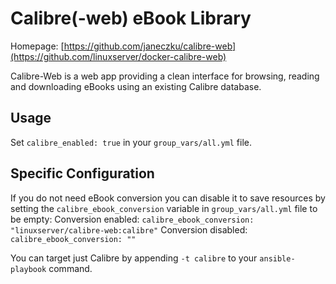 # Calibre(-web) eBook Library

Homepage: [https://github.com/janeczku/calibre-web](https://github.com/linuxserver/docker-calibre-web)


Calibre-Web is a web app providing a clean interface for browsing, reading and downloading eBooks using an existing Calibre database.

## Usage

Set `calibre_enabled: true` in your `group_vars/all.yml` file.

## Specific Configuration

If you do not need eBook conversion you can disable it to save resources by setting the `calibre_ebook_conversion` variable in `group_vars/all.yml` file to be empty:
Conversion enabled:
`calibre_ebook_conversion: "linuxserver/calibre-web:calibre"`
Conversion disabled:
`calibre_ebook_conversion: ""`

You can target just Calibre by appending `-t calibre` to your `ansible-playbook` command.